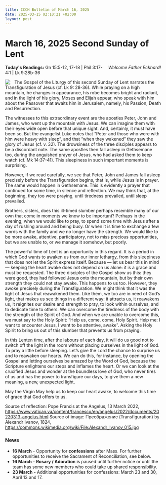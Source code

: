 ```yaml
---
title: ICCH Bulletin of March 16, 2025
date: 2025-03-15 02:10:21 +02:00
layout: post
---
```


# March 16, 2025 Second Sunday of Lent
<span style="float: right"><em>Welcome Father Eckhard!</em></span>
**Today's Readings:** Gn 15:5-12, 17-18 | Phil 3:17-4:1  | Lk 9:28b-36


<img style="float: left; margin-right: 1em;" src="https://upload.wikimedia.org/wikipedia/commons/0/0b/Alexandr_Ivanov_015.jpg">

The Gospel of the Liturgy of this second Sunday of Lent narrates the Transfiguration of Jesus (cf. Lk 9: 28-36). While praying on a high mountain, he changes in appearance, his robe becomes bright and radiant, and in the light of his glory, Moses and Elijah appear, who speak with him about the Passover that awaits him in Jerusalem, namely, his Passion, Death and Resurrection.

The witnesses to this extraordinary event are the apostles Peter, John and James, who went up the mountain with Jesus. We can imagine them with their eyes wide open before that unique sight. And, certainly, it must have been so. But the evangelist Luke notes that “Peter and those who were with him were heavy with sleep”, and that “when they wakened” they saw the glory of Jesus (cf. v. 32). The drowsiness of the three disciples appears to be a discordant note. The same apostles then fall asleep in Gethsemane too, during the anguished prayer of Jesus, who had asked them to keep watch (cf. Mk 14:37-41). This sleepiness in such important moments is surprising.

However, if we read carefully, we see that Peter, John and James fall asleep precisely before the Transfiguration begins, that is, while Jesus is in prayer. The same would happen in Gethsemane. This is evidently a prayer that continued for some time, in silence and reflection. We may think that, at the beginning, they too were praying, until tiredness prevailed, until sleep prevailed.

Brothers, sisters, does this ill-timed slumber perhaps resemble many of our own that come in moments we know to be important? Perhaps in the evening, when we would like to pray, to spend some time with Jesus after a day of rushing around and being busy. Or when it is time to exchange a few words with the family and we no longer have the strength. We would like to be more awake, attentive, participatory, not to miss precious opportunities, but we are unable to, or we manage it somehow, but poorly.

The powerful time of Lent is an opportunity in this regard. It is a period in which God wants to awaken us from our inner lethargy, from this sleepiness that does not let the Spirit express itself. Because — let us bear this in mind — keeping the heart awake does not depend on us alone: it is a grace and must be requested. The three disciples of the Gospel show us this: they were good, they had followed Jesus onto the mountain, but by their own strength they could not stay awake. This happens to us too. However, they awoke precisely during the Transfiguration. We might think that it was the light of Jesus that reawakened them. Like them, we too are in need of God’s light, that makes us see things in a different way: it attracts us, it reawakens us, it reignites our desire and strength to pray, to look within ourselves, and to dedicate time to others. We can overcome the tiredness of the body with the strength of the Spirit of God. And when we are unable to overcome this, we must say to the Holy Spirit: “Help us, come, come, Holy Spirit. Help me: I want to encounter Jesus, I want to be attentive, awake”. Asking the Holy Spirit to bring us out of this slumber that prevents us from praying.

In this Lenten time, after the labours of each day, it will do us good not to switch off the light in the room without placing ourselves in the light of God. To pray a little before sleeping. Let’s give the Lord the chance to surprise us and to reawaken our hearts. We can do this, for instance, by opening the Gospel and letting ourselves be amazed by the Word of God, because the Scripture enlightens our steps and inflames the heart. Or we can look at the crucified Jesus and wonder at the boundless love of God, who never tires of us and has the power to transfigure our days, to give them a new meaning, a new, unexpected light.

May the Virgin May help us to keep our heart awake, to welcome this time of grace that God offers to us.

Source of reflection: Pope Francis at the Angelus, 13 March 2022, https://www.vatican.va/content/francesco/en/angelus/2022/documents/20220313-angelus.html
Source of image: Преображение (Transfiguration) by Alexandr Ivanov, 1824, https://commons.wikimedia.org/wiki/File:Alexandr_Ivanov_015.jpg

### News 

* **16 March** - Opportunity for **confessions** after Mass. For further opportunities to receive the Sacrament of Reconciliation, see below.
* **16 March** - **Rosary / Adoration** is paused until further notice or until the team has some new members who could take up shared responsibility.
* **23 March** - Additional opportunities for confessions: March 23 and 30, April 13 and 17.
